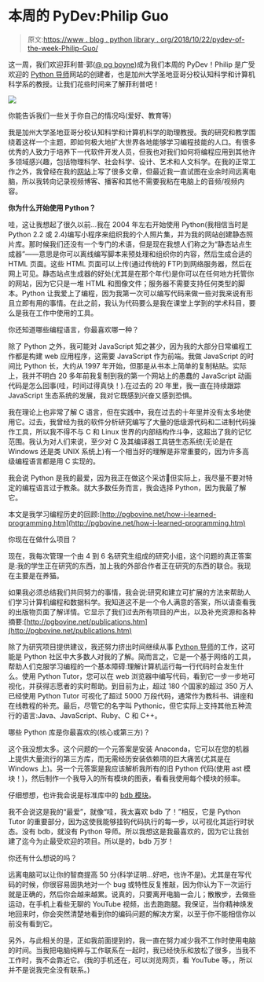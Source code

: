 # 本周的 PyDev:Philip Guo

> 原文:[https://www . blog . python library . org/2018/10/22/pydev-of-the-week-Philip-Guo/](https://www.blog.pythonlibrary.org/2018/10/22/pydev-of-the-week-philip-guo/)

这一周，我们欢迎菲利普·郭([@ pg boyne](https://twitter.com/pgbovine))成为我们本周的 PyDev！Philip 是广受欢迎的 [Python 导师](http://pythontutor.com/)网站的创建者，也是加州大学圣地亚哥分校认知科学和计算机科学系的教授。让我们花些时间来了解菲利普吧！

![](../Images/7101bf4f3a86bb7edc66db3ee051c641.png)

你能告诉我们一些关于你自己的情况吗(爱好、教育等)

我是加州大学圣地亚哥分校认知科学和计算机科学的助理教授。我的研究和教学围绕着这样一个主题，即如何极大地扩大世界各地能够学习编程技能的人口。有很多优秀的人致力于培养下一代软件开发人员，但我也对我们如何将编程应用到其他许多领域感兴趣，包括物理科学、社会科学、设计、艺术和人文科学。在我的正常工作之外，我曾经在我的[网站](http://pgbovine.net/)上写了很多文章，但最近我一直试图在业余时间远离电脑，所以我转向记录视频博客、播客和其他不需要我粘在电脑上的音频/视频内容。

**你为什么开始使用 Python？**

哇，这让我想起了很久以前...我在 2004 年左右开始使用 Python(我相信当时是 Python 2.2 或 2.4)编写小程序来组织我的个人照片集，并为我的网站创建静态照片库。那时候我们还没有一个专门的术语，但是现在我想人们称之为“静态站点生成器”——意思是你可以离线编写脚本来预处理和组织你的内容，然后生成合适的 HTML 页面。这些 HTML 页面可以上传(通过传统的 FTP)到网络服务器，然后在网上可见。静态站点生成器的好处(尤其是在那个年代)是你可以在任何地方托管你的网站，因为它只是一堆 HTML 和图像文件；服务器不需要支持任何类型的脚本。Python 让我爱上了编程，因为我第一次可以编写代码来做一些对我来说有形且立即有用的事情。在此之前，我认为代码要么是我在课堂上学到的学术科目，要么是我在工作中使用的工具。

你还知道哪些编程语言，你最喜欢哪一种？

除了 Python 之外，我可能对 JavaScript 知之甚少，因为我的大部分日常编程工作都是构建 web 应用程序，这需要 JavaScript 作为前端。我做 JavaScript 的时间比 Python 长，大约从 1997 年开始，但那是从书本上简单的复制粘贴。实际上，我并不明白 20 多年前我复制到我的第一个网站上的愚蠢的 JavaScript 动画代码是怎么回事(哇，时间过得真快！).在过去的 20 年里，我一直在持续跟踪 JavaScript 生态系统的发展，我对它既感到兴奋又感到恐惧。

我在理论上也非常了解 C 语言，但在实践中，我在过去的十年里并没有太多地使用它。过去，我曾经为我的软件分析研究编写了大量的低级源代码和二进制代码操作工具，所以我不得不与 C 和 Linux 世界的内部结构作斗争，这超出了我的记忆范围。我认为对人们来说，至少对 C 及其编译器工具链生态系统(无论是在 Windows 还是类 UNIX 系统上)有一个相当好的理解是非常重要的，因为许多高级编程语言都是用 C 实现的。

我会说 Python 是我的最爱，因为我正在做这个采访🙂但实际上，我尽量不要对特定的编程语言过于教条。就大多数任务而言，我会选择 Python，因为我最了解它。

本文是我学习编程历史的回顾:[http://pgbovine.net/how-i-learned-programming.htm](http://pgbovine.net/how-i-learned-programming.htm)

你现在在做什么项目？

现在，我每次管理一个由 4 到 6 名研究生组成的研究小组，这个问题的真正答案是:我的学生正在研究的东西，加上我的外部合作者正在研究的东西的联合。我现在主要是在养猫。

如果我必须总结我们共同努力的事情，我会说:研究和建立可扩展的方法来帮助人们学习计算机编程和数据科学。我知道这不是一个令人满意的答案，所以请查看我的出版物页面了解详情。它显示了我们过去所有项目的产出，以及补充资源和各种摘要:[http://pgbovine.net/publications.htm](http://pgbovine.net/publications.htm)

除了为研究项目提供建议，我还努力挤出时间继续从事 [Python 导师](http://pythontutor.com/)的工作，这可能是 Python 社区中大多数人对我的了解。简而言之，它是一个基于网络的工具，帮助人们克服学习编程的一个基本障碍:理解计算机运行每一行代码时会发生什么。使用 Python Tutor，您可以在 web 浏览器中编写代码，看到它一步一步地可视化，并获得志愿者的实时帮助。到目前为止，超过 180 个国家的超过 350 万人已经使用 Python Tutor 可视化了超过 5000 万段代码，通常作为教科书、讲座和在线教程的补充。最后，尽管它的名字叫 Pythonic，但它实际上支持其他五种流行的语言:Java、JavaScript、Ruby、C 和 C++。

哪些 Python 库是你最喜欢的(核心或第三方)？

这个我没想太多。这个问题的一个元答案是安装 Anaconda，它可以在您的机器上提供大量流行的第三方库，而无需经历安装依赖项的巨大痛苦(尤其是在 Windows 上)。另一个元答案是我应该解析我所有的旧 Python 代码(使用 ast 模块！)，然后制作一个我导入的所有模块的图表，看看我使用每个模块的频率。

仔细想想，也许我会说是标准库中的 [bdb 模块](https://docs.python.org/2/library/bdb.html)。

我不会说这是我的“最爱”，就像“哇，我太喜欢 bdb 了！”相反，它是 Python Tutor 的重要部分，因为这使我能够挂钩代码执行的每一步，以可视化其运行时状态。没有 bdb，就没有 Python 导师。所以我想这是我最喜欢的，因为它让我创建了迄今为止最受欢迎的项目。所以是的，bdb 万岁！

你还有什么想说的吗？

远离电脑可以让你的智商提高 50 分(科学证明...好吧，也许不是)。尤其是在写代码的时候，你很容易固执地对一个 bug 或特性反复推敲，因为你认为下一次运行就是正确的，然后你会越来越累。说真的，只要离开电脑一会儿；散散步，去做些运动，在手机上看些无聊的 YouTube 视频，出去跑跑腿。我保证，当你精神焕发地回来时，你会突然清楚地看到你的编码问题的解决方案，以至于你不能相信你以前没有看到它。

另外，与此相关的是，正如我前面提到的，我一直在努力减少我不工作时使用电脑的时间。当我把电脑纯粹与工作联系在一起时，我已经快乐和放松了很多，当我不工作时，我不会靠近它。(我的手机还在，可以浏览网页，看 YouTube 等。，所以并不是说我完全没有联系。)